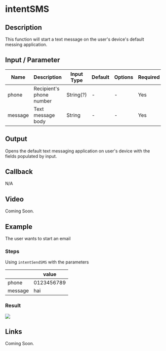 # intentSMS

## Description

This function will start a text message on the user's device's default messing application. 

## Input / Parameter

| Name | Description | Input Type | Default | Options | Required |
| ------ | ------ | ------ | ------ | ------ | ------ |
| phone | Recipient's phone number | String(?) | - | - | Yes | 
| message | Text message body | String | - | - | Yes | 

## Output

Opens the default text messaging application on user's device with the fields populated by input.

## Callback

N/A

## Video 

Coming Soon.

## Example

The user wants to start an email
<br>

### Steps

Using `intentSendSMS` with the parameters

|  | value |
| ---- | ---- | 
| phone | 0123456789 |
| message | hai | 

    
### Result

![](../../../../document/function/Intent/intentSMS/intentSMS-result-1.png?raw=true)

## Links

Coming Soon.